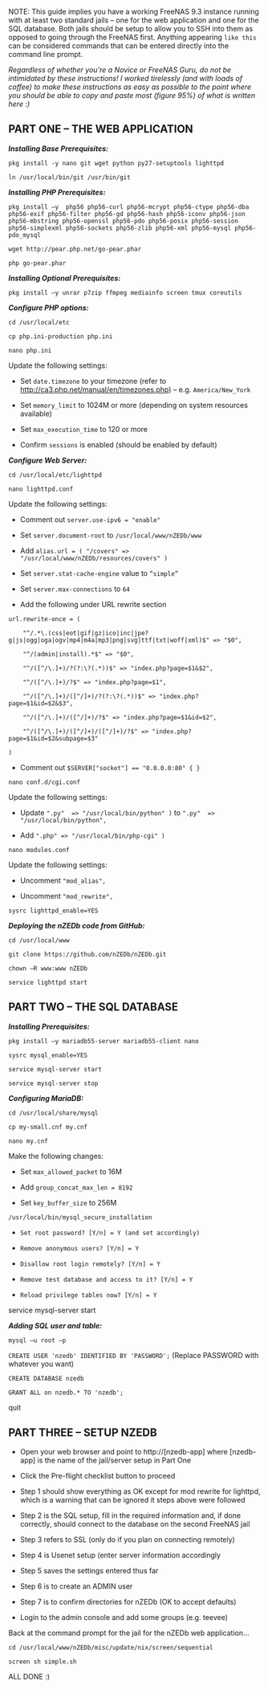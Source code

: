 NOTE: This guide implies you have a working FreeNAS 9.3 instance running with at least two standard jails – one for the web application and one for the SQL database. Both jails should be setup to allow you to SSH into them as opposed to going through the FreeNAS first. Anything appearing `like this` can be considered commands that can be entered directly into the command line prompt.

_Regardless of whether you're a Novice or FreeNAS Guru, do not be intimidated by these instructions! I worked tirelessly (and with loads of coffee) to make these instructions as easy as possible to the point where you should be able to copy and paste most (figure 95%) of what is written here :)_

## PART ONE – THE WEB APPLICATION

**_Installing Base Prerequisites:_**

`pkg install -y nano git wget python py27-setuptools lighttpd`

`ln /usr/local/bin/git /usr/bin/git`

**_Installing PHP Prerequisites:_**

`pkg install –y  php56 php56-curl php56-mcrypt php56-ctype php56-dba php56-exif php56-filter php56-gd php56-hash php56-iconv php56-json php56-mbstring php56-openssl php56-pdo php56-posix php56-session php56-simplexml php56-sockets php56-zlib php56-xml php56-mysql php56-pdo_mysql`

`wget http://pear.php.net/go-pear.phar`

`php go-pear.phar`

**_Installing Optional Prerequisites:_**

`pkg install –y unrar p7zip ffmpeg mediainfo screen tmux coreutils`

**_Configure PHP options:_**

`cd /usr/local/etc`

`cp php.ini-production php.ini`

`nano php.ini`

Update the following settings:

* Set `date.timezone` to your timezone (refer to http://ca3.php.net/manual/en/timezones.php) – e.g. `America/New_York`

* Set `memory_limit` to 1024M or more (depending on system resources available)

* Set `max_execution_time` to 120 or more

* Confirm `sessions` is enabled (should be enabled by default)

**_Configure Web Server:_**

`cd /usr/local/etc/lighttpd`

`nano lighttpd.conf`

Update the following settings:

* Comment out `server.use-ipv6 = "enable"`

* Set `server.document-root` to `/usr/local/www/nZEDb/www`

* Add `alias.url = ( "/covers" => "/usr/local/www/nZEDb/resources/covers" )`

* Set `server.stat-cache-engine` value to `“simple”`

* Set `server.max-connections` to `64`

* Add the following under URL rewrite section

`url.rewrite-once = (`

        "^/.*\.(css|eot|gif|gz|ico|inc|jpe?g|js|ogg|oga|ogv|mp4|m4a|mp3|png|svg|ttf|txt|woff|xml)$" => "$0",

        "^/(admin|install).*$" => "$0",

        "^/([^/\.]+)/?(?:\?(.*))$" => "index.php?page=$1&$2",

        "^/([^/\.]+)/?$" => "index.php?page=$1",

        "^/([^/\.]+)/([^/]+)/?(?:\?(.*))$" => "index.php?page=$1&id=$2&$3",

        "^/([^/\.]+)/([^/]+)/?$" => "index.php?page=$1&id=$2",

        "^/([^/\.]+)/([^/]+)/([^/]+)/?$" => "index.php?page=$1&id=$2&subpage=$3"

`)`

* Comment out `$SERVER["socket"] == "0.0.0.0:80" { }`

`nano conf.d/cgi.conf`

Update the following settings:

* Update `".py"  => "/usr/local/bin/python" )` to `".py"  => "/usr/local/bin/python",`

* Add `".php" => "/usr/local/bin/php-cgi" )`

`nano modules.conf`

Update the following settings:

* Uncomment `"mod_alias",`

* Uncomment `"mod_rewrite",`

`sysrc lighttpd_enable=YES`

_**Deploying the nZEDb code from GitHub:**_

`cd /usr/local/www`

`git clone https://github.com/nZEDb/nZEDb.git`

`chown –R www:www nZEDb`

`service lighttpd start`

## PART TWO – THE SQL DATABASE

**_Installing Prerequisites:_**

`pkg install –y mariadb55-server mariadb55-client nano`

`sysrc mysql_enable=YES`

`service mysql-server start`

`service mysql-server stop`

**_Configuring MariaDB:_**

`cd /usr/local/share/mysql`

`cp my-small.cnf my.cnf`

`nano my.cnf`

Make the following changes:

* Set `max_allowed_packet` to 16M

* Add `group_concat_max_len = 8192`

* Set `key_buffer_size` to 256M

`/usr/local/bin/mysql_secure_installation`

* `Set root password? [Y/n] = Y (and set accordingly)`

* `Remove anonymous users? [Y/n] = Y`

* `Disallow root login remotely? [Y/n] = Y`

* `Remove test database and access to it? [Y/n] = Y`

* `Reload privilege tables now? [Y/n] = Y`

service mysql-server start

**_Adding SQL user and table:_**

`mysql –u root –p`

`CREATE USER 'nzedb' IDENTIFIED BY 'PASSWORD';` (Replace PASSWORD with whatever you want)

`CREATE DATABASE nzedb`

`GRANT ALL on nzedb.* TO 'nzedb';`

quit

## PART THREE – SETUP NZEDB

* Open your web browser and point to http://[nzedb-app] where [nzedb-app] is the name of the jail/server setup in Part One

* Click the Pre-flight checklist button to proceed

* Step 1 should show everything as OK except for mod rewrite for lighttpd, which is a warning that can be ignored it steps above were followed

* Step 2 is the SQL setup, fill in the required information and, if done correctly, should connect to the database on the second FreeNAS jail

* Step 3 refers to SSL (only do if you plan on connecting remotely)

* Step 4 is Usenet setup (enter server information accordingly

* Step 5 saves the settings entered thus far

* Step 6 is to create an ADMIN user

* Step 7 is to confirm directories for nZEDb (OK to accept defaults)

* Login to the admin console and add some groups (e.g. teevee)

Back at the command prompt for the jail for the nZEDb web application…

`cd /usr/local/www/nZEDb/misc/update/nix/screen/sequential`

`screen sh simple.sh`

ALL DONE :)